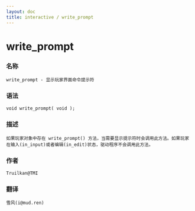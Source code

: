 ```yaml
---
layout: doc
title: interactive / write_prompt
---
```

# write_prompt

### 名称

    write_prompt - 显示玩家界面命令提示符

### 语法

    void write_prompt( void );

### 描述

    如果玩家对象中存在 write_prompt() 方法，当需要显示提示符时会调用此方法。如果玩家在输入(in_input)或者编辑(in_edit)状态，驱动程序不会调用此方法。

### 作者

    Truilkan@TMI

### 翻译

    雪风(i@mud.ren)
